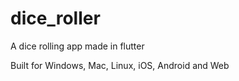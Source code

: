 # dice_roller

A dice rolling app made in flutter

Built for Windows, Mac, Linux, iOS, Android and Web
